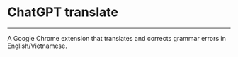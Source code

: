 # ChatGPT translate

---

A Google Chrome extension that translates and corrects grammar errors in English/Vietnamese.

